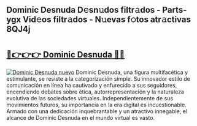## Dominic Desnuda D𝚎sn𝚞dos filtr𝚊dos - Parts-ygx Vid𝚎os filtr𝚊dos - N𝚞evas f𝚘tos atr𝚊ctivas 8QJ4j

# <h2><a href="http://mb6q4hc.tromn.icu/?c=Dominic+Desnuda">🔗👉👉👉 Dominic Desnuda 🔗🔗</a></h2>

[![Dominic Desnuda nuevo](https://i.imgur.com/pEAQMta.gif)](http://mb6q4hc.tromn.icu/?c=Dominic+Desnuda)
Dominic Desnuda, una figura multifacética y estimulante, se resiste a la categorización simple. Su innovador estilo de comunicación en línea ha cautivado y enfurecido a sus seguidores, encendiendo debates sobre ética, autorrepresentación y la naturaleza evolutiva de las sociedades virtuales. Independientemente de sus movimientos futuros, su importancia en la era digital es incuestionable. Armado con una dedicación inquebrantable y un atractivo innegable, el alcance de Dominic Desnuda en el mundo virtual es vasto.
